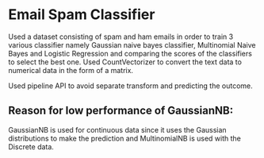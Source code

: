 # Email Spam Classifier

Used a dataset consisting of spam and ham emails in order to train 3 various classifier namely Gaussian naive bayes classifier, Multinomial Naive Bayes and Logistic Regression and comparing the scores of the classifiers to select the best one. Used CountVectorizer to convert the text data to numerical data in the form of a matrix.

Used pipeline API to avoid separate transform and predicting the outcome.
## Reason for low performance of GaussianNB:
GaussianNB is used for continuous data since it uses the Gaussian distributions to make the prediction and MultinomialNB is used with the Discrete data.
